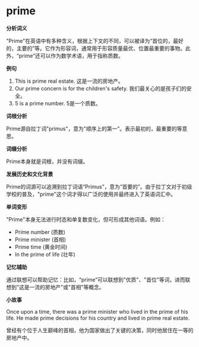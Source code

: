 # prime

**分析词义**

  

"Prime"在英语中有多种含义，根据上下文的不同，可以被译为“首位的，最好的，主要的”等。它作为形容词，通常用于形容质量最优、位置最重要的事物。此外，“prime”还可以作为数学术语，用于指称质数。

  

**例句**

  

1.  This is prime real estate. 这是一流的房地产。
2.  Our prime concern is for the children's safety. 我们最关心的是孩子们的安全。
3.  5 is a prime number. 5是一个质数。

  

**词根分析**

  

Prime源自拉丁词"primus"，意为"顺序上的第一"。表示最初的，最重要的等意思。

  

**词缀分析**

  

Prime本身就是词根，并没有词缀。

  

**发展历史和文化背景**

  

Prime的词源可以追溯到拉丁词语“Primus”，意为“首要的”。由于拉丁文对于初级学校的普及，"prime"这个词才得以广泛的使用并最终进入了英语词汇中。

  

**单词变形**

  

"Prime"本身无法进行时态和单复数变化，但可形成其他词语。例如：

  

*   Prime number (质数)
*   Prime minister (首相)
*   Prime time (黄金时间)
*   In the prime of life (壮年)

  

**记忆辅助**

  

通过联想可以帮助记忆：比如，“prime”可以联想到"优质"、"首位"等词，进而联想到"这是一流的房地产"或"首相"等概念。

  

**小故事**

  

Once upon a time, there was a prime minister who lived in the prime of his life. He made prime decisions for his country and lived in prime real estate.

  

曾经有个位于人生巅峰的首相，他为国家做出了关键的决策，同时他居住在一等的房地产中。
